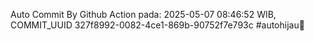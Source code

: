 Auto Commit By Github Action pada: 2025-05-07 08:46:52 WIB, COMMIT_UUID 327f8992-0082-4ce1-869b-90752f7e793c #autohijau🗿
